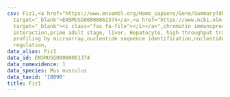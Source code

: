 ```yaml
---
csv: Fiz1,<a href="https://www.ensembl.org/Homo_sapiens/Gene/Summary?db=core;g=ENSMUSG00000061374"
  target="_blank">ENSMUSG00000061374</a>,<a href="https://www.ncbi.nlm.nih.gov/pubmed/23834426"
  target="_blank"><i class="fas fa-file"></i></a>",chromatin immunoprecipitation assay,direct
  interaction,prime adult stage, liver, Hepatocyte, high throughput transcription
  profiling by microarray,nucleotide sequence identification,nucleotide sequence identification,transcriptional
  regulation,
data_alias: Fiz1
data_id: ENSMUSG00000061374
data_numevidence: 1
data_species: Mus musculus
data_taxid: '10090'
title: Fiz1
---
```

